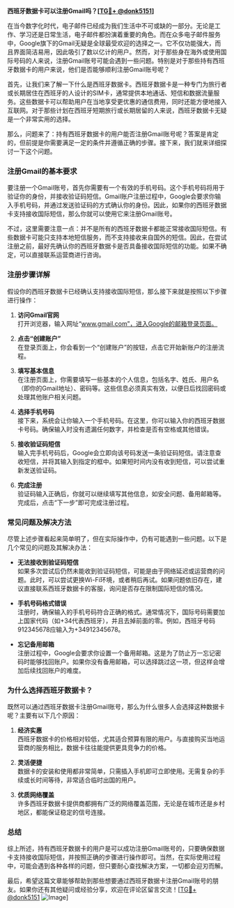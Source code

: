 **西班牙数据卡可以注册Gmail吗？[[TG💪+ @donk5151](https://t.me/s/donk5151)]**

在当今数字化时代，电子邮件已经成为我们生活中不可或缺的一部分。无论是工作、学习还是日常生活，电子邮件都扮演着重要的角色。而在众多电子邮件服务中，Google旗下的Gmail无疑是全球最受欢迎的选择之一。它不仅功能强大，而且界面简洁易用，因此吸引了数以亿计的用户。然而，对于那些身在海外或使用国际号码的人来说，注册Gmail账号可能会遇到一些问题。特别是对于那些持有西班牙数据卡的用户来说，他们是否能够顺利注册Gmail账号呢？

首先，让我们来了解一下什么是西班牙数据卡。西班牙数据卡是一种专门为旅行者或长期居住在西班牙的人设计的SIM卡，通常提供本地通话、短信和数据流量服务。这些数据卡可以帮助用户在当地享受更优惠的通信费用，同时还能方便地接入互联网。对于那些计划在西班牙短期旅行或长期居留的人来说，西班牙数据卡无疑是一个非常实用的选择。

那么，问题来了：持有西班牙数据卡的用户能否注册Gmail账号呢？答案是肯定的，但前提是你需要满足一定的条件并遵循正确的步骤。接下来，我们就来详细探讨一下这个问题。

### **注册Gmail的基本要求**

要注册一个Gmail账号，首先你需要有一个有效的手机号码。这个手机号码将用于验证你的身份，并接收验证码短信。Gmail账户注册过程中，Google会要求你输入手机号码，并通过发送验证码的方式确认你的身份。因此，如果你的西班牙数据卡支持接收国际短信，那么你就可以使用它来注册Gmail账号。

不过，这里需要注意一点：并不是所有的西班牙数据卡都能正常接收国际短信。有些数据卡可能只支持本地短信服务，而不支持接收来自国外的短信。因此，在尝试注册之前，最好先确认你的西班牙数据卡是否具备接收国际短信的功能。如果不确定，可以直接联系运营商进行咨询。

### **注册步骤详解**

假设你的西班牙数据卡已经确认支持接收国际短信，那么接下来就是按照以下步骤进行操作：

1. **访问Gmail官网**  
   打开浏览器，输入网址“www.gmail.com”，进入Google的邮箱登录页面。

2. **点击“创建账户”**  
   在登录页面上，你会看到一个“创建账户”的按钮，点击它开始新账户的注册流程。

3. **填写基本信息**  
   在注册页面上，你需要填写一些基本的个人信息，包括名字、姓氏、用户名（即你的Gmail地址）、密码等。这些信息必须真实有效，以便日后找回密码或处理其他账户相关问题。

4. **选择手机号码**  
   接下来，系统会让你输入一个手机号码。在这里，你可以输入你的西班牙数据卡号码。确保输入时没有遗漏任何数字，并检查是否有空格或其他错误。

5. **接收验证码短信**  
   输入完手机号码后，Google会立即向该号码发送一条验证码短信。请注意查收短信，并将其输入到指定的框中。如果短时间内没有收到短信，可以尝试重新发送验证码。

6. **完成注册**  
   验证码输入正确后，你就可以继续填写其他信息，如安全问题、备用邮箱等。完成后，点击“下一步”即可完成注册过程。

### **常见问题及解决方法**

尽管上述步骤看起来简单明了，但在实际操作中，仍有可能遇到一些问题。以下是几个常见的问题及其解决办法：

- **无法接收到验证码短信**  
  如果多次尝试后仍然未能收到验证码短信，可能是由于网络延迟或运营商的问题。此时，可以尝试更换Wi-Fi环境，或者稍后再试。如果问题依旧存在，建议直接联系西班牙数据卡的客服，询问是否存在限制国际短信的情况。

- **手机号码格式错误**  
  注册时，确保输入的手机号码符合正确的格式。通常情况下，国际号码需要加上国家代码（如+34代表西班牙），并且去掉前面的零。例如，西班牙号码912345678应输入为+34912345678。

- **忘记备用邮箱**  
  注册过程中，Google会要求你设置一个备用邮箱。这是为了防止万一忘记密码时能够找回账户。如果你没有备用邮箱，可以选择跳过这一项，但这样会增加后续找回账户的难度。

### **为什么选择西班牙数据卡？**

既然可以通过西班牙数据卡注册Gmail账号，那么为什么很多人会选择这种数据卡呢？主要有以下几个原因：

1. **经济实惠**  
   西班牙数据卡的价格相对较低，尤其适合预算有限的用户。与直接购买当地运营商的服务相比，数据卡往往能提供更具竞争力的价格。

2. **灵活便捷**  
   数据卡的安装和使用都非常简单，只需插入手机即可立即使用。无需复杂的手续或长时间等待，非常适合临时出国的用户。

3. **优质网络覆盖**  
   许多西班牙数据卡提供商都拥有广泛的网络覆盖范围，无论是在城市还是乡村地区，都能保证稳定的信号连接。

### **总结**

综上所述，持有西班牙数据卡的用户是可以成功注册Gmail账号的，只要确保数据卡支持接收国际短信，并按照正确的步骤进行操作即可。当然，在实际使用过程中，可能会遇到各种各样的问题，但只要耐心查找解决方案，一切都会迎刃而解。

最后，希望这篇文章能够帮助到那些想要通过西班牙数据卡注册Gmail账号的朋友。如果你还有其他疑问或经验分享，欢迎在评论区留言交流！[[TG💪+ @donk5151](https://t.me/s/donk5151) ![Image](https://i.postimg.cc/rwNCRYN7/Snipaste-2025-04-30-17-27-05.png)]